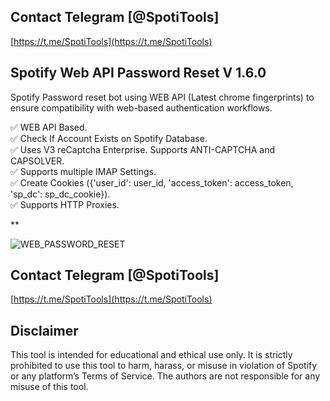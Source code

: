 ## Contact Telegram [@SpotiTools]

[https://t.me/SpotiTools](https://t.me/SpotiTools)

## Spotify Web API Password Reset V 1.6.0
Spotify Password reset bot using WEB API (Latest chrome fingerprints) to ensure  compatibility with web-based authentication workflows.

:white_check_mark:  WEB API Based.  
:white_check_mark:  Check If Account Exists on Spotify Database.  
:white_check_mark:  Uses V3 reCaptcha Enterprise. Supports ANTI-CAPTCHA and CAPSOLVER.  
:white_check_mark:  Supports multiple IMAP Settings.  
:white_check_mark:  Create Cookies ({'user_id': user_id, 'access_token': access_token, 'sp_dc': sp_dc_cookie}).  
:white_check_mark:  Supports HTTP Proxies.  

**

![WEB_PASSWORD_RESET](https://github.com/user-attachments/assets/ebbefab4-104e-4746-afb6-34f25280467e)


## Contact Telegram [@SpotiTools]

[https://t.me/SpotiTools](https://t.me/SpotiTools)

## Disclaimer

This tool is intended for educational and ethical use only. It is strictly prohibited to use this tool to harm, harass, or misuse in violation of Spotify or any platform’s Terms of Service. The authors are not responsible for any misuse of this tool.



 
